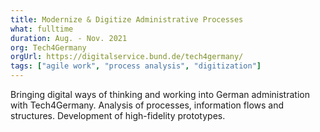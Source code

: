 ```yaml
---
title: Modernize & Digitize Administrative Processes
what: fulltime
duration: Aug. - Nov. 2021
org: Tech4Germany
orgUrl: https://digitalservice.bund.de/tech4germany/ 
tags: ["agile work", "process analysis", "digitization"]
---
```


Bringing digital ways of thinking and working into German administration with Tech4Germany. Analysis of processes, information flows and structures. Development of high-fidelity prototypes.